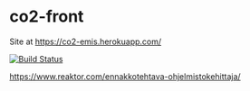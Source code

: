# co2-front
Site at https://co2-emis.herokuapp.com/

[![Build Status](https://travis-ci.org/juslesan/co2-front.svg?branch=master)](https://travis-ci.org/juslesan/co2-front)

https://www.reaktor.com/ennakkotehtava-ohjelmistokehittaja/
